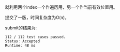就利用两个index一个作遍历用，另一个作当前有效位置用。

提交了一版，时间复杂度为O(n)。

submit的结果为:
```
112 / 112 test cases passed.
Status: Accepted
Runtime: 48 ms
```
